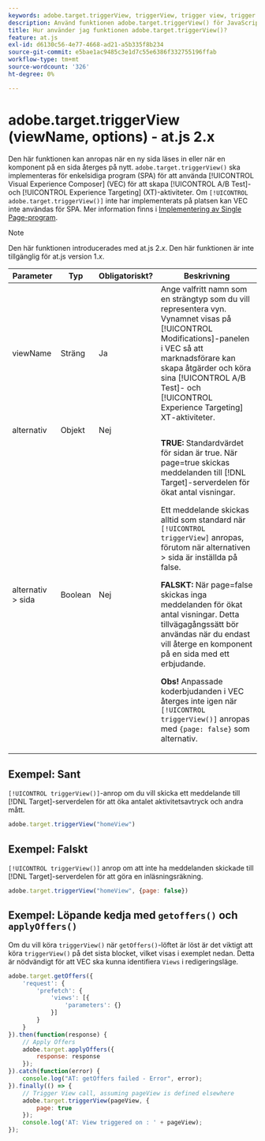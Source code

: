 ```yaml
---
keywords: adobe.target.triggerView, triggerView, trigger view, trigger view, at.js, functions, function, viewName, view name, view name, adobe.target.triggerView1
description: Använd funktionen adobe.target.triggerView() för JavaScript-biblioteket  [!DNL Adobe Target]  at.js för användning i Single Page-program (SPA). (at.js 2.x)
title: Hur använder jag funktionen adobe.target.triggerView()?
feature: at.js
exl-id: d6130c56-4e77-4668-ad21-a5b335f8b234
source-git-commit: e5bae1ac9485c3e1d7c55e6386f332755196ffab
workflow-type: tm+mt
source-wordcount: '326'
ht-degree: 0%

---
```


# adobe.target.triggerView (viewName, options) - at.js 2.x

Den här funktionen kan anropas när en ny sida läses in eller när en komponent på en sida återges på nytt. `adobe.target.triggerView()` ska implementeras för enkelsidiga program (SPA) för att använda [!UICONTROL Visual Experience Composer] (VEC) för att skapa [!UICONTROL A/B Test]- och [!UICONTROL Experience Targeting] (XT)-aktiviteter. Om `[!UICONTROL adobe.target.triggerView()]` inte har implementerats på platsen kan VEC inte användas för SPA. Mer information finns i [Implementering av Single Page-program](/help/dev/implement/client-side/atjs/how-to-deployatjs/target-atjs-single-page-application.md).

>[!NOTE]
>
>Den här funktionen introducerades med at.js 2.*x*. Den här funktionen är inte tillgänglig för at.js version 1.*x*.

| Parameter | Typ | Obligatoriskt? | Beskrivning |
| --- | --- | --- | --- |
| viewName | Sträng | Ja | Ange valfritt namn som en strängtyp som du vill representera vyn. Vynamnet visas på [!UICONTROL Modifications]-panelen i VEC så att marknadsförare kan skapa åtgärder och köra sina [!UICONTROL A/B Test]- och [!UICONTROL Experience Targeting] XT-aktiviteter. |
| alternativ | Objekt | Nej |  |
| alternativ > sida | Boolean | Nej | **TRUE:** Standardvärdet för sidan är true. När page=true skickas meddelanden till [!DNL Target]-serverdelen för ökat antal visningar.<P>Ett meddelande skickas alltid som standard när `[!UICONTROL triggerView]` anropas, förutom när alternativen > sida är inställda på false.<P>**FALSKT:** När page=false skickas inga meddelanden för ökat antal visningar. Detta tillvägagångssätt bör användas när du endast vill återge en komponent på en sida med ett erbjudande.<P>**Obs!** Anpassade koderbjudanden i VEC återges inte igen när `[!UICONTROL triggerView()]` anropas med `{page: false}` som alternativ. |

## Exempel: Sant

`[!UICONTROL triggerView()]`-anrop om du vill skicka ett meddelande till [!DNL Target]-serverdelen för att öka antalet aktivitetsavtryck och andra mått.

```javascript {line-numbers="true"}
adobe.target.triggerView("homeView")
```

## Exempel: Falskt

`[!UICONTROL triggerView()]` anrop om att inte ha meddelanden skickade till [!DNL Target]-serverdelen för att göra en inläsningsräkning.

```javascript {line-numbers="true"}
adobe.target.triggerView("homeView", {page: false})
```

## Exempel: Löpande kedja med `getoffers()` och `applyOffers()`

Om du vill köra `triggerView()` när `getOffers()`-löftet är löst är det viktigt att köra `triggerView()` på det sista blocket, vilket visas i exemplet nedan. Detta är nödvändigt för att VEC ska kunna identifiera `Views` i redigeringsläge.

```javascript {line-numbers="true"}
adobe.target.getOffers({
    'request': {
        'prefetch': {
            'views': [{
                'parameters': {}
            }]
        }
    }
}).then(function(response) {
    // Apply Offers
    adobe.target.applyOffers({
        response: response
    });
}).catch(function(error) {
    console.log("AT: getOffers failed - Error", error);
}).finally(() => {
    // Trigger View call, assuming pageView is defined elsewhere
    adobe.target.triggerView(pageView, {
        page: true
    });
    console.log('AT: View triggered on : ' + pageView);
});
```
